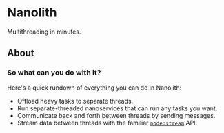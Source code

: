 # Nanolith

Multithreading in minutes.

## About

### So what can you do with it?

Here's a quick rundown of everything you can do in Nanolith:

- Offload heavy tasks to separate threads.
- Run separate-threaded nanoservices that can run any tasks you want.
- Communicate back and forth between threads by sending messages.
- Stream data between threads with the familiar [`node:stream`](https://nodejs.org/api/stream.html) API.
